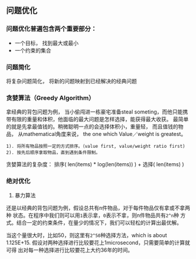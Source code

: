## 问题优化
### 问题优化普遍包含两个重要部分：
* 一个目标， 找到最大或最小
* 一个约束的集合

### 问题简化
将复杂问题简化， 将新的问题映射到已经解决的经典问题

### 贪婪算法（Greedy Algorithm）

拿经典的背包问题为例， 当小偷闯进一栋豪宅准备steal someting，而他只能携带有限的重量和体积，他面临的最大问题是怎样选择，能获得最大收获。
最简单的就是先拿最值钱的。稍微聪明一点的会选择体积小，重量轻， 而且值钱的物品， 从mathematical角度来说，
the one which Value／weight is greatest。

    1). 将所有物品按照一定的方式排序。（value first, value/weight ratio first)
    2). 按先后顺序拿取物品，直到遇到条件限制。
    
贪婪算法的复杂度：
排序( len(items) * log(len(items)) ) + 选择( len(items) )

### 绝对优化
1. 暴力算法

还是以经典的背包问题为例，假设总共有n件物品，对于每件物品仅有拿或不拿两种
状态。在程序中我们则可以用`1`表示拿，`0`表示不拿，则n件物品共有`2^n`种
方式。结合一定的约束条件，在量少的情况下，我们可以轻松的计算出最优解。


当这个量很大时，比如50，则这里有`2^50`种选择方法，which is about 
1.125E+15. 假设对两种选择进行比较要花上1microsecond，只需要简单的计算就可得
出对每一种选择进行比较要花上大约36年的时间。